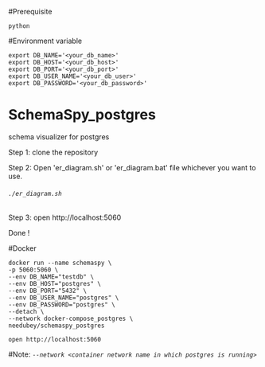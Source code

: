#Prerequisite
```
python
```` 

#Environment variable
````
export DB_NAME='<your_db_name>'
export DB_HOST='<your_db_host>'
export DB_PORT='<your_db_port>'
export DB_USER_NAME='<your_db_user>'
export DB_PASSWORD='<your_db_password>'
````

# SchemaSpy_postgres
schema visualizer for postgres 

Step 1: clone the repository 

Step 2: Open 'er_diagram.sh' or 'er_diagram.bat' file whichever you want to use.

###### `./er_diagram.sh`

Step 3: open http://localhost:5060

Done ! 

#Docker
````
docker run --name schemaspy \
-p 5060:5060 \
--env DB_NAME="testdb" \
--env DB_HOST="postgres" \
--env DB_PORT="5432" \
--env DB_USER_NAME="postgres" \
--env DB_PASSWORD="postgres" \
--detach \
--network docker-compose_postgres \
needubey/schemaspy_postgres
````
`open http://localhost:5060`

#Note:
_`--network <container network name in which postgres is running>`_
